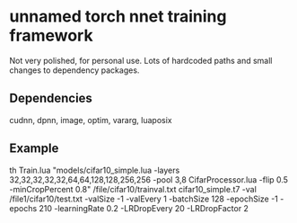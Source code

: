 # unnamed torch nnet training framework

Not very polished, for personal use. Lots of hardcoded paths and small changes to dependency packages.

## Dependencies

cudnn, dpnn, image, optim, vararg, luaposix

## Example

th Train.lua "models/cifar10_simple.lua -layers 32,32,32,32,32,64,64,128,128,256,256 -pool 3,8 CifarProcessor.lua -flip 0.5 -minCropPercent 0.8" /file/cifar10/trainval.txt cifar10_simple.t7 -val /file1/cifar10/test.txt -valSize -1 -valEvery 1 -batchSize 128 -epochSize -1 -epochs 210 -learningRate 0.2 -LRDropEvery 20 -LRDropFactor 2
